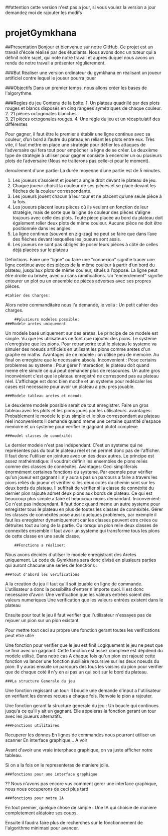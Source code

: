 ##attention cette version n'est pas a jour, si vous voulez la version a jour demandez moi de rajouter les modifs

# projetGymkhana

##Presentation
Bonjour et bienvenue sur notre GitHub. Ce projet est un travail d'école réalisé par des étudiants. Nous avons donc un tuteur qui a définit notre sujet, qui note notre travail et aupres duquel nous avons un rendu de notre travail a présenter régulierement.

###But
Réaliser une version ordinateur du gymkhana en réalisant un joueur artificiel contre lequel le joueur pourra jouer

###Objectifs
Dans un premier temps, nous allons créer les bases de l'algorythme. 

###Regles du jeu
Contenu de la boîte. 
	1.  Un  plateau  quadrillé  par  des  plots  rouges  et  blancs disposés en cinq rangées symétriques de chaque couleur. 
	2. 21 pièces octogonales blanches.  
	3. 21 pièces octogonales rouges. 
	4. Une  règle  du  jeu  et  un  récapitulatif  des  différentes 
  
Pour  gagner,  il  faut  être  le  premier  à  établir  une ligne continue  avec  sa  couleur,  d’un  bord  à  l’autre  du  plateau,en  reliant  les  plots  entre  eux.  Très  vite,  il  faut mettre  en place une stratégie pour défier les attaques de l’adversaire qui  fera  tout  pour  empêcher  la  ligne  de  se  créer.
Le  deuxième  type  de  stratégie  à  utiliser  pour  gagner consiste à encercler un ou plusieurs plots de l’adversaire (Nous ne traiterons pas celle-ci pour le moment).

deroulement d'une partie:
La durée moyenne d’une partie est de 5 minutes.  
1.  Les  joueurs  s’assoient  et  jouent  à  angle  droit  devant  le plateau de jeu. 
2.  Chaque  joueur  choisit  la  couleur  de  ses  pièces  et  se place devant les flèches de la couleur correspondante. 
3.  Les  joueurs  jouent  chacun  à  leur  tour  et  ne  placent qu’une seule pièce à la fois. 
4.  Les  joueurs  placent  leurs  pièces  où  ils  veulent en fonction  de  leur  stratégie,  mais  de  sorte  que  la  ligne  de 
couleur  des  pièces  s’aligne  toujours  avec  celle  des plots. Toute  pièce  placée  au  bord  du  plateau  doit  également 
relier  deux  plots  de  même  couleur.  Aucune  pièce  ne doit être positionnée dans les angles. 
5.  La  ligne  continue  (souvent  en  zig-zag)  ne  peut  se  faire que  dans  l’axe  des  flèches  devant  lesquelles  les  joueurs 
sont assis. 
6. Les joueurs ne sont pas obligés de poser leurs pièces à côté de celles déjà placées sur le plateau

Définitions. 
Faire  une ”ligne” ou  faire  une  ”connexion”  signifie  tracer une ligne continue avec des pièces de la même couleur à 
partir  d’un  bord  du  plateau,  jusqu’aux  plots  de  même couleur,  situés  à  l’opposé.  La  ligne  peut  être  droite  ou 
brisée, avec ou sans ramifications. 
Un ”encerclement” signifie   entourer   un   plot   ou   un ensemble de pièces adverses avec ses propres pièces.



	#Cahier des Charges:
Alors notre commanditaire nous l'a demandé, le voila :
Un petit cahier des charges.

		##plusieurs modeles possible:
	###Modele aretes uniquement
Un modele basé uniquement sur des aretes. Le principe de ce modele est simple. Vu que les utilisateurs ne font que rajouter des pions. Le systeme n'enregistre que les pions. Pour retranscrire tout le plateau le systeme va simuler des noeuds artificiels en utilisant les pions comme aretes d'un graphe en maths.
Avantages de ce modele : on utilise peu de memoire. Au final on enregistre que le necessaire absolu.
Inconvenient : Pose certains problemes au systeme : Pour gérer l'interaction, le plateau doit quand meme etre simulé ce qui peut demander plus de ressources.
Un autre gros inconvénient c'est que le plateau enregistré ne correspond pas au plateau réel. L'affichage est donc bien moche et un systeme pour redécaler les cases est necessaire pour avoir un plateau a peu pres jouable.

	###Modele tableau aretes et noeuds
Le deuxieme modele possible serait de tout enregistrer. Faire un gros tableau avec les plots et les pions joués par les utilisateurs. 
avantages:
Probablement le modele le plus simple et le plus correspondant au plateau réel
inconvenients
Il demande quand meme une certaine quantité d'espace memoire et un systeme pour verifier le gagnant plutot complexe

	###model classes de connéxités
Le dernier modele n'est pas indépendant. C'est un systeme qui ne représentes pas du tout le plateau réel et ne permet donc pas de l'afficher. Il faut donc l'utiliser en jointure avec un des deux autres.
Le principe est assez mathématique: il voudrait définir les ensembles de pions reliés comme des classes de connéxités.
Avantages:
Ceci simpliferais énormément certaines fonctions du systeme. Par exemple pour vérifier qu'un joueur est gagnant il n'y aurais pas un parcours a faire a travers les pions reliés du joueur et vérifier si les deux cotés du chemin sont sur les deux bords du plateau. Il suffirait de vérifier si la classe de connéxité du dernier pion rajouté admet deux pions aux bords de plateau. Ce qui est beaucoup plus simple a faire et beaucoup moins demandant.
Inconvenient:
Ce n'est pas independant. Il faut donc quand meme un autre systeme pour enregister tous le plateau en plus de toutes les classes de connéxités. Gérer les classes de connéxités pose aussi quelques problemes, par exemple il faut les enregistrer dynamiquement car les classes peuvent etre crées ou détruites tout au long de la partie. Ou lorsqu'un pion relie deux classes de connexités ensemble il faut avoir un systeme qui transforme tous les pîons de cette classe en une seule classe.


		##Fonctions a réaliser:
Nous avons décidés d'utilser le modele enregistrant des Aretes uniquement.
Le code du Gymkhana sera donc divisé en plusieurs parties qui auront chacune une series de fonctions :

	###Tout d'abord les verifications
A la creation du jeu il faut qu'il soit jouable en ligne de commande. L'utilisateur a donc la possibilité 
d'entrer n'importe quoi.
Il est donc necessaire d'avoir:
Une verification que les valeurs entrées soient des valeurs numeriques
Une verification que les valeurs entrées existent dans le plateau

Ensuite pour tout le jeu il faut verifier que l'utilisateur n'essayes pas de rejouer un pion sur un pion existant

Pour mettre tout ceci au propre une fonction gerant toutes les verifications peut etre utile


Une fonction pour verifier que le jeu est fini! Logiquement le jeu ne peut que se finir avec un gagnant. Cette fonction est assez complexe est dépdend du modele utilisé.
Dans notre cas A chaque fois qu'un pion est rajouté cette fonction va lancer une fonction auxiliaire recursive sur les deux noeuds du pion: Il y auras ensuite un parcours des tous les voisins du pion pour verifier que de chaque coté il n'y en ai pas un qui soit sur le bord du plateau.


	###La structure Generale du jeu
Une fonction regissant un tour: Il boucle une demande d'input a l'utilisateur en verifiant les donnes recues a chaque fois. Renvoie le pion a rajouter.

Une fonction gerant la structure generale du jeu : Un boucle qui continues jusqu'a ce qu'il y ait un gagnant. Elle appeleras la fonction gerant un tour avec les joueurs alternatifs.


	###Fonctions utilitaires
Recuperer les donnes
	En lignes de commandes nous pourront utiliser un scanner
	En interface graphique... A voir

Avant d'avoir une vraie interphace graphique, on va juste afficher notre tableau.

Si on a la fois on le representeras de maniere jolie.

	###fonctions pour une interface graphique

??
Nous n'avons pas encore vus comment gerer une interface graphique, nous nous occuperons de ceci plus tard


	###fonctions pour notre IA
En tout premier, quelque chose de simple : Une IA qui choisie de maniere completement aléatoire ses coups.

Ensuite il faudra faire plus de recherches sur le fonctionnement de l'algorithme minimaxi pour avancer.
 
